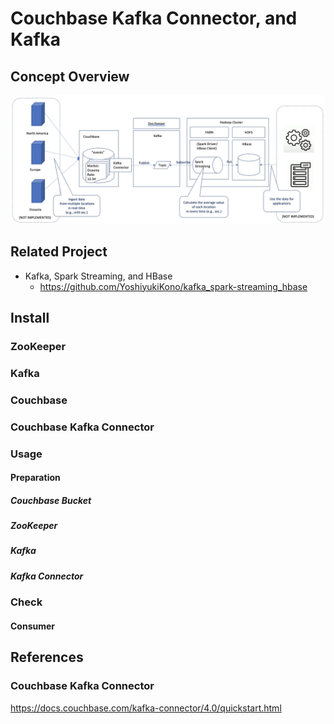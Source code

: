 # Couchbase Kafka Connector, and Kafka

## Concept Overview

![Concept Diagram](images/concept-diagram.jpg)



## Related Project

- Kafka, Spark Streaming, and HBase
   - https://github.com/YoshiyukiKono/kafka_spark-streaming_hbase

## Install

### ZooKeeper

### Kafka

### Couchbase

### Couchbase Kafka Connector

### Usage

#### Preparation

##### Couchbase Bucket

##### ZooKeeper

##### Kafka

##### Kafka Connector

### Check

#### Consumer


## References
### Couchbase Kafka Connector
https://docs.couchbase.com/kafka-connector/4.0/quickstart.html



